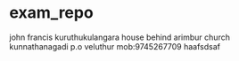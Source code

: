 # exam_repo
john francis
kuruthukulangara house
behind arimbur church
kunnathanagadi
p.o veluthur
mob:9745267709
haafsdsaf
